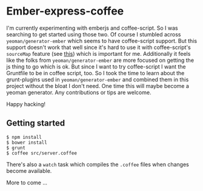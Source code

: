 
# Ember-express-coffee

  I'm currently experimenting with emberjs and coffee-script.  So I
  was searching to get started using those two.  Of course I stumbled
  across `yeoman/generator-ember` which seems to have coffee-script
  support.  But this support doesn't work that well since it's hard to
  use it with coffee-script's `sourceMap` feature (see
  [this](http://mikefowler.me/2013/10/28/coffeescript-source-maps-with-yeoman/))
  which is important for me.  Additionally it feels like the folks
  from `yeoman/generator-ember` are more focused on getting the js
  thing to go which is ok.  But since I want to try coffee-script I
  want the Gruntfile to be in coffee script, too.  So I took the time
  to learn about the grunt-plugins used in `yeoman/generator-ember`
  and combined them in this project without the bloat I don't need.
  One time this will maybe become a yeoman generator.  Any
  contributions or tips are welcome.

  Happy hacking!

## Getting started

    $ npm install
    $ bower install
    $ grunt
    $ coffee src/server.coffee

  There's also a `watch` task which compiles the `.coffee` files when
  changes become available.

More to come ...
